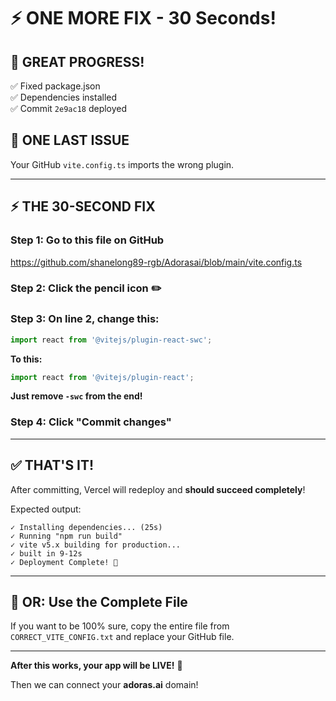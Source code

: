 # ⚡ ONE MORE FIX - 30 Seconds!

## 🎉 GREAT PROGRESS!
✅ Fixed package.json  
✅ Dependencies installed  
✅ Commit `2e9ac18` deployed  

## 🔧 ONE LAST ISSUE

Your GitHub `vite.config.ts` imports the wrong plugin.

---

## ⚡ THE 30-SECOND FIX

### **Step 1:** Go to this file on GitHub
https://github.com/shanelong89-rgb/Adorasai/blob/main/vite.config.ts

### **Step 2:** Click the pencil icon ✏️

### **Step 3:** On line 2, change this:
```typescript
import react from '@vitejs/plugin-react-swc';
```

**To this:**
```typescript
import react from '@vitejs/plugin-react';
```

**Just remove `-swc` from the end!**

### **Step 4:** Click "Commit changes"

---

## ✅ THAT'S IT!

After committing, Vercel will redeploy and **should succeed completely**!

Expected output:
```
✓ Installing dependencies... (25s)
✓ Running "npm run build"
✓ vite v5.x building for production...
✓ built in 9-12s
✓ Deployment Complete! 🎉
```

---

## 🚀 OR: Use the Complete File

If you want to be 100% sure, copy the entire file from `CORRECT_VITE_CONFIG.txt` and replace your GitHub file.

---

**After this works, your app will be LIVE!** 🎉

Then we can connect your **adoras.ai** domain!
